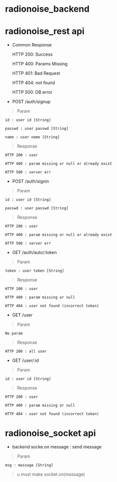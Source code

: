 # radionoise_backend

# radionoise_rest api

* Common Response

    HTTP 200: Success
    
    HTTP 400: Params Missing
    
    HTTP 401: Bad Request
    
    HTTP 404: not found
  
    HTTP 500: DB error
 
* POST /auth/signup

> Param

    id : user id [String]
    
    passwd : user passwd [String]
    
    name : user name [String]

>  Response

    HTTP 200 : user

    HTTP 400 : param missing or null or already exist
    
    HTTP 500 : server err
    
* POST /auth/signin

> Param

    id : user id [String]
    
    passwd : user passwd [String]

>  Response

    HTTP 200 : user

    HTTP 400 : param missing or null or already exist
    
    HTTP 500 : server err
    
     
* GET /auth/auto/:token

> Param

    token : user token [String]

>  Response

    HTTP 200 : user

    HTTP 400 : param missing or null

    HTTP 404 : user not found (incorrect token)


* GET /user

> Param

    No param

>  Response

    HTTP 200 : all user
    
* GET /user/:id

> Param

    id : user id [String]

>  Response

    HTTP 200 : user

    HTTP 400 : param missing or null

    HTTP 404 : user not found (incorrect token)

# radionoise_socket api

* backend socke.on message : send message

> Param

    msg : massage [String]

> u must make socket.on(massage)
